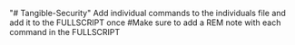 "# Tangible-Security" 
Add individual commands to the individuals file and add it to the FULLSCRIPT once
              #Make sure to add a REM note with each command in the FULLSCRIPT
